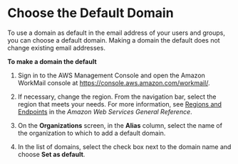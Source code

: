 # Choose the Default Domain<a name="default_domain"></a>

To use a domain as default in the email address of your users and groups, you can choose a default domain\. Making a domain the default does not change existing email addresses\.

**To make a domain the default**

1. Sign in to the AWS Management Console and open the Amazon WorkMail console at [https://console\.aws\.amazon\.com/workmail/](https://console.aws.amazon.com/workmail/)\.

1. If necessary, change the region\. From the navigation bar, select the region that meets your needs\. For more information, see [Regions and Endpoints](http://docs.aws.amazon.com/general/latest/gr/index.html?rande.html) in the *Amazon Web Services General Reference*\.

1. On the **Organizations** screen, in the **Alias** column, select the name of the organization to which to add a default domain\.

1. In the list of domains, select the check box next to the domain name and choose **Set as default**\.